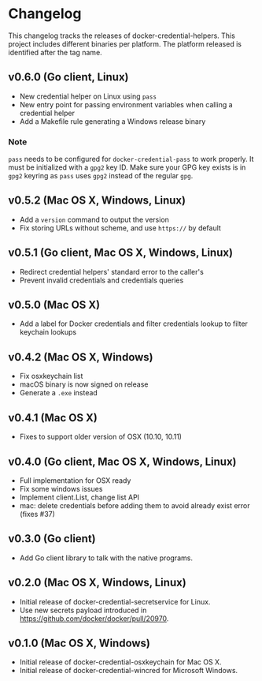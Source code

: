 # Changelog

This changelog tracks the releases of docker-credential-helpers.
This project includes different binaries per platform.
The platform released is identified after the tag name.

## v0.6.0 (Go client, Linux)

- New credential helper on Linux using `pass`
- New entry point for passing environment variables when calling a credential helper
- Add a Makefile rule generating a Windows release binary

### Note

`pass` needs to be configured for `docker-credential-pass` to work properly.
It must be initialized with a `gpg2` key ID. Make sure your GPG key exists is in `gpg2` keyring as `pass` uses `gpg2` instead of the regular `gpg`.

## v0.5.2 (Mac OS X, Windows, Linux)

- Add a `version` command to output the version
- Fix storing URLs without scheme, and use `https://` by default

## v0.5.1 (Go client, Mac OS X, Windows, Linux)

- Redirect credential helpers' standard error to the caller's
- Prevent invalid credentials and credentials queries

## v0.5.0 (Mac OS X)

- Add a label for Docker credentials and filter credentials lookup to filter keychain lookups

## v0.4.2 (Mac OS X, Windows)

- Fix osxkeychain list
- macOS binary is now signed on release
- Generate a `.exe` instead

## v0.4.1 (Mac OS X)

- Fixes to support older version of OSX (10.10, 10.11)

## v0.4.0 (Go client, Mac OS X, Windows, Linux)

- Full implementation for OSX ready
- Fix some windows issues
- Implement client.List, change list API
- mac: delete credentials before adding them to avoid already exist error (fixes #37)

## v0.3.0 (Go client)

- Add Go client library to talk with the native programs.

## v0.2.0 (Mac OS X, Windows, Linux)

- Initial release of docker-credential-secretservice for Linux.
- Use new secrets payload introduced in https://github.com/docker/docker/pull/20970.

## v0.1.0 (Mac OS X, Windows)

- Initial release of docker-credential-osxkeychain for Mac OS X.
- Initial release of docker-credential-wincred for Microsoft Windows.
